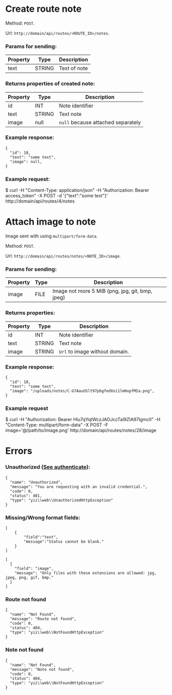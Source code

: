 # Create route note
Method: `POST`.

Url: `http://domain/api/routes/<ROUTE_ID>/notes`.

### Params for sending:

Property | Type | Description
-------- | ---- | -----------
text | STRING | Text of note


### Returns properties of created note:

Property | Type | Description
-------- | ---- | -----------
id | INT | Note identifier 
text | STRING | Text note
image | null | `null` because attached separately


### Example response:
```
{
  "id": 18,
  "text": "some text",
  "image": null,
}
```

### Example request: 

  $ curl -H "Content-Type: application/json" -H "Authorization: Bearer access_token" -X POST -d '{"text":"some text"}' http://domain/api/routes/4/notes


# Attach image to note
Image sent with using `multipart/form-data`.

Method: `POST`.

Url: `http://domain/api/routes/notes/<NOTE_ID>/image`.

### Params for sending:

Property | Type | Description
-------- | ---- | -----------
image | FILE | Image not more 5 MiB (png, jpg, git, bmp, jpeg)


### Returns properties:

Property | Type | Description
-------- | ---- | -----------
id | INT | Note identifier 
text | STRING | Text note
image | STRING | `Url` to image without domain.


### Example response:
```
{
  "id": 18,
  "text": "some text",
  "image": "/uploads/notes/C-G7AauUSlt97pbgfedXoi1lmHxpfMIa.png",
}
```

### Example request

  $ curl -H "Authorization: Bearer Hlu7qYqtWczJAOJccTal9ZlA97IgmcII" -H "Content-Type: multipart/form-data" -X POST -F image='@/path/to/image.png' http://domain/api/routes/notes/28/image

# Errors

### Unauthorized ([See authenticate](https://github.com/CBCMoving/cbc_application/blob/master/Authenticate.md)):
```
{
  "name": "Unauthorized",
  "message": "You are requesting with an invalid credential.",
  "code": 0,
  "status": 401,
  "type": "yii\\web\\UnauthorizedHttpException"
}
```

### Missing/Wrong format fields: 
```
[
	{
		"field":"text",
		"message":"Status cannot be blank."
	}
]
```
```
[
  {
    "field": "image",
    "message": "Only files with these extensions are allowed: jpg, jpeg, png, gif, bmp."
  }
]
```

### Route not found
```
{
  "name": "Not Found",
  "message": "Route not found",
  "code": 0,
  "status": 404,
  "type": "yii\\web\\NotFoundHttpException"
}
```

### Note not found
```
{
  "name": "Not Found",
  "message": "Note not found",
  "code": 0,
  "status": 404,
  "type": "yii\\web\\NotFoundHttpException"
}
```
